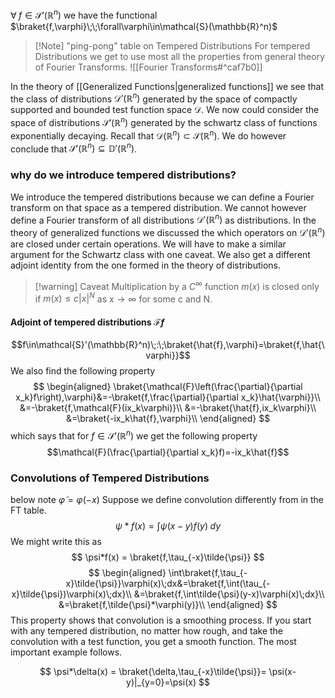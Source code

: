 $\forall \;f\in\mathcal{S}'(\mathbb{R}^n)$  we have the functional $\braket{f,\varphi}\;\;\forall\varphi\in\mathcal{S}(\mathbb{R}^n)$  

>[!Note] "ping-pong" table on Tempered Distributions
> For tempered Distributions we get to use most all the properties from general theory of Fourier Transforms. 
> ![[Fourier Transforms#^caf7b0]]
 
In the theory of [[Generalized Functions|generalized functions]] we see that the class of distributions $\mathcal{D}'(\mathbb{R}^n)$ generated by the space of compactly supported and bounded test function space $\mathcal{D}$. We now could consider the space of distributions $\mathcal{S}'(\mathbb{R}^n)$ generated by the schwartz class of functions exponentially decaying. Recall that $\mathcal{D}(\mathbb{R}^n)\subset\mathcal{S}(\mathbb{R}^n)$.  We do however conclude that $\mathcal{S}'(\mathbb{R}^n)\subseteq \mathbb{D}'(\mathbb{R}^n)$. 

### why do we introduce tempered distributions?
We introduce the tempered distributions because we can define a Fourier transform on that space as a tempered distribution. We cannot however define a Fourier transform of all distributions $\mathcal{D}'(\mathbb{R}^n)$ as distributions.
In the theory of generalized functions we discussed the which operators on $\mathcal{D}'(\mathbb{R}^n)$ are closed under certain operations. We will have to make a similar argument for the Schwartz class with one caveat.  We also get a different adjoint identity from the one formed in the theory of distributions.
>[!warning] Caveat
> Multiplication by a $C^\infty$ function $m(x)$ is closed only if $m(x)\le c|x|^N$ as $x\rightarrow\infty$ for some c and N. 

#### Adjoint of tempered distributions $\mathcal{F}f$
$$f\in\mathcal{S}'(\mathbb{R}^n)\;:\;\braket{\hat{f},\varphi}=\braket{f,\hat{\varphi}}$$
We also find the following property
$$
\begin{aligned}
\braket{\mathcal{F}\left(\frac{\partial}{\partial x_k}f\right),\varphi}&=-\braket{f,\frac{\partial}{\partial x_k}\hat{\varphi}}\\
&=-\braket{f,\mathcal{F}(ix_k\varphi)}\\
&=-\braket{\hat{f},ix_k\varphi}\\
&=\braket{-ix_k\hat{f},\varphi}\\
\end{aligned}
$$
which says that for $f\in\mathcal{S}'(\mathbb{R}^n)$ we get the following property
$$\mathcal{F}(\frac{\partial}{\partial x_k}f)=-ix_k\hat{f}$$
### Convolutions of Tempered Distributions
below note $\tilde\varphi=\varphi(-x)$
Suppose we define convolution differently from in the FT table. 
$$
\psi*f(x)=\int \psi(x-y)f(y)\;dy
$$
We might write this as 
$$
\psi*f(x) = \braket{f,\tau_{-x}\tilde{\psi}}
$$
$$
\begin{aligned}
\int\braket{f,\tau_{-x}\tilde{\psi}}\varphi(x)\;dx&=\braket{f,\int(\tau_{-x}\tilde{\psi})\varphi(x)\;dx}\\
&=\braket{f,\int\tilde{\psi}(y-x)\varphi(x)\;dx}\\
&=\braket{f,\tilde{\psi}*\varphi(y)}\\
\end{aligned}
$$
This property shows that convolution is a smoothing process. If you start with any tempered distribution, no matter how rough, and take the convolution with a test function, you get a smooth function. The most important example follows.

$$
\psi*\delta(x) = \braket{\delta,\tau_{-x}\tilde{\psi}}= \psi(x-y)|_{y=0}=\psi(x)
$$
